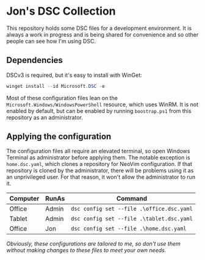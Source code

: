 # Jon's DSC Collection

This repository holds some DSC files for a development environment.
It is always a work in progress and is being shared for convenience and so
other people can see how I'm using DSC.

## Dependencies

DSCv3 is required, but it's easy to install with WinGet:

```ps1
winget install --id Microsoft.DSC -e
```

Most of these configuration files lean on the `Microsoft.Windows/WindowsPowerShell`
resource, which uses WinRM. It is not enabled by default, but can be enabled
by running `boostrap.ps1` from this repository as an administrator.

## Applying the configuration

The configuration files all require an elevated terminal, so open Windows
Terminal as administrator before applying them. The notable exception is
`home.dsc.yaml`, which clones a repository for NeoVim configuration. If that
repository is cloned by the administrator, there will be problems using it
as an unprivileged user. For that reason, it won't allow the administrator
to run it.

| Computer | RunAs | Command |
| -------- | ---- | ------- |
| Office   | Admin | `dsc config set --file .\office.dsc.yaml` |
| Tablet | Admin | `dsc config set --file .\tablet.dsc.yaml` |
| Office | Jon | `dsc config set --file .\home.dsc.yaml` |

*Obviously, these configurations are tailored to me, so don't use them
without making changes to these files to meet your own needs.*
